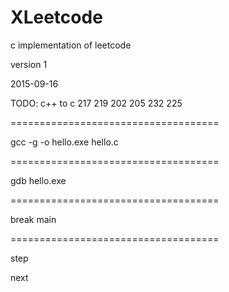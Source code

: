 # XLeetcode
c implementation of leetcode

version 1

2015-09-16

TODO: c++ to c
217
219
202
205
232
225



====================================

gcc -g -o hello.exe hello.c

====================================

gdb hello.exe

====================================

break main

====================================

step 

next
